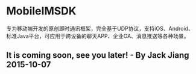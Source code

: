# MobileIMSDK
专为移动端开发的原创即时通讯框架，完全基于UDP协议，支持iOS、Android、标准Java平台，可应用于跨设备的聊天APP、企业OA、消息推送等各种场景。

## It is coming soon, see you later! - By Jack Jiang 2015-10-07
